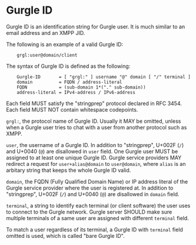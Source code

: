 # Gurgle ID

Gurgle ID is an identification string for Gurgle user. It is much similar to an email address and an XMPP JID.

The following is an example of a valid Gurgle ID:

```
    grgl:user@domain/client
```

The syntax of Gurgle ID is defined as the following:

```
    Gurgle-ID       = [ "grgl:" ] username "@" domain [ "/" terminal ]
    domain          = FQDN / address-literal
    FQDN            = (sub-domain 1*("." sub-domain))
    address-literal = IPv4-address / IPv6-address
```

Each field MUST satisfy the "stringprep" protocol declared in RFC 3454. Each field MUST NOT contain whitespace codepoints.

`grgl:`, the protocol name of Gurgle ID. Usually it MAY be omitted, unless when a Gurgle user tries to chat with a user from another protocol such as XMPP.

`user`, the username of a Gurgle ID. In addition to "stringprep", U+002F (`/`) and U+0040 (`@`) are disallowed in `user` field. One Gurgle user MUST be assigned to at least one unique Gurgle ID. Gurgle service providers MAY redirect a request for `user+alias@domain` to `user@domain`, where `alias` is an arbitary string that keeps the whole Gurgle ID valid.

`domain`, the FQDN (Fully Qualified Domain Name) or IP address literal of the Gurgle service provider where the user is registered at. In addition to "stringprep", U+002F (`/`) and U+0040 (`@`) are disallowed in `domain` field.

`terminal`, a string to identify each terminal (or client software) the user uses to connect to the Gurgle network. Gurgle server SHOULD make sure multiple terminals of a same user are assigned with different `terminal` field.

To match a user regardless of its terminal, a Gurgle ID with `terminal` field omitted is used, which is called "bare Gurgle ID".
